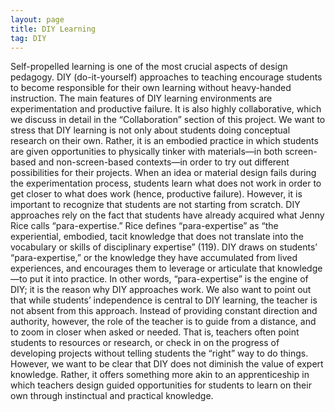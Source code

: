 ```yaml
---
layout: page
title: DIY Learning
tag: DIY
---
```


Self-propelled learning is one of the most crucial aspects of design pedagogy. DIY (do-it-yourself) approaches to teaching encourage students to become responsible for their own learning without heavy-handed instruction. The main features of DIY learning environments are experimentation and productive failure. It is also highly collaborative, which we discuss in detail in the “Collaboration” section of this project. We want to stress that DIY learning is not only about students doing conceptual research on their own. Rather, it is an embodied practice in which students are given opportunities to physically tinker with materials—in both screen-based and non-screen-based contexts—in order to try out different possibilities for their projects. When an idea or material design fails during the experimentation process, students learn what does not work in order to get closer to what does work (hence, productive failure). However, it is important to recognize that students are not starting from scratch. DIY approaches rely on the fact that students have already acquired what Jenny Rice calls “para-expertise.” Rice defines “para-expertise” as “the experiential, embodied, tacit knowledge that does not translate into the vocabulary or skills of disciplinary expertise” (119). DIY draws on students’ “para-expertise,” or the knowledge they have accumulated from lived experiences, and encourages them to leverage or articulate that knowledge—to put it into practice. In other words, “para-expertise” is the engine of DIY; it is the reason why DIY approaches work. We also want to point out that while students’ independence is central to DIY learning, the teacher is not absent from this approach. Instead of providing constant direction and authority, however, the role of the teacher is to guide from a distance, and to zoom in closer when asked or needed. That is, teachers often point students to resources or research, or check in on the progress of developing projects without telling students the “right” way to do things. However, we want to be clear that DIY does not diminish the value of expert knowledge. Rather, it offers something more akin to an apprenticeship in which teachers design guided opportunities for students to learn on their own through instinctual and practical knowledge.

